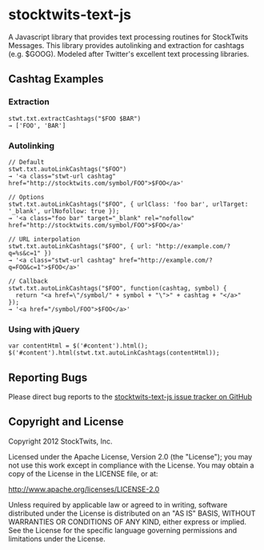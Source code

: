 # stocktwits-text-js

A Javascript library that provides text processing routines for StockTwits Messages. This library provides autolinking and extraction for cashtags (e.g. $GOOG). Modeled after Twitter's excellent text processing libraries.

## Cashtag Examples

### Extraction

    stwt.txt.extractCashtags("$FOO $BAR")
    → ['FOO', 'BAR']

### Autolinking

    // Default
    stwt.txt.autoLinkCashtags("$FOO")
    → '<a class="stwt-url cashtag" href="http://stocktwits.com/symbol/FOO">$FOO</a>'

    // Options
    stwt.txt.autoLinkCashtags("$FOO", { urlClass: 'foo bar', urlTarget: '_blank', urlNofollow: true });
    → '<a class="foo bar" target="_blank" rel="nofollow" href="http://stocktwits.com/symbol/FOO">$FOO</a>'

    // URL interpolation
    stwt.txt.autoLinkCashtags("$FOO", { url: "http://example.com/?q=%s&c=1" })
    → '<a class="stwt-url cashtag" href="http://example.com/?q=FOO&c=1">$FOO</a>'

    // Callback
    stwt.txt.autoLinkCashtags("$FOO", function(cashtag, symbol) {
      return "<a href=\"/symbol/" + symbol + "\">" + cashtag + "</a>"
    });
    → '<a href="/symbol/FOO">$FOO</a>'

### Using with jQuery

    var contentHtml = $('#content').html();
    $('#content').html(stwt.txt.autoLinkCashtags(contentHtml));

## Reporting Bugs

Please direct bug reports to the [stocktwits-text-js issue tracker on GitHub](http://github.com/stocktwits/stocktwits-text-js/issues)

## Copyright and License

Copyright 2012 StockTwits, Inc.

Licensed under the Apache License, Version 2.0 (the "License");
you may not use this work except in compliance with the License.
You may obtain a copy of the License in the LICENSE file, or at:

http://www.apache.org/licenses/LICENSE-2.0

Unless required by applicable law or agreed to in writing, software
distributed under the License is distributed on an "AS IS" BASIS,
WITHOUT WARRANTIES OR CONDITIONS OF ANY KIND, either express or implied.
See the License for the specific language governing permissions and
limitations under the License.